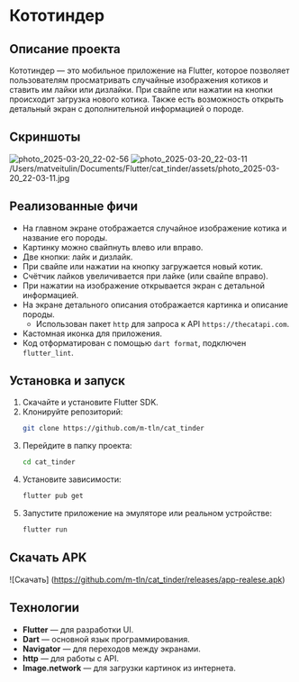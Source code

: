 # Кототиндер

## Описание проекта
Кототиндер — это мобильное приложение на Flutter, которое позволяет пользователям просматривать случайные изображения котиков и ставить им лайки или дизлайки. При свайпе или нажатии на кнопки происходит загрузка нового котика. Также есть возможность открыть детальный экран с дополнительной информацией о породе.

## Скриншоты
![photo_2025-03-20_22-02-56](https://github.com/user-attachments/assets/481fe8ca-5841-47b9-bea0-c8e6c8d9849f)
![photo_2025-03-20_22-03-11](https://github.com/user-attachments/assets/a4cb00a5-0274-44b4-9e74-0971aac5ab74)
/Users/matveitulin/Documents/Flutter/cat_tinder/assets/photo_2025-03-20_22-03-11.jpg
## Реализованные фичи
- На главном экране отображается случайное изображение котика и название его породы.
- Картинку можно свайпнуть влево или вправо.
- Две кнопки: лайк и дизлайк.
- При свайпе или нажатии на кнопку загружается новый котик.
- Счётчик лайков увеличивается при лайке (или свайпе вправо).
- При нажатии на изображение открывается экран с детальной информацией.
- На экране детального описания отображается картинка и описание породы.
  - Использован пакет `http` для запроса к API `https://thecatapi.com`.
- Кастомная иконка для приложения.
- Код отформатирован с помощью `dart format`, подключен `flutter_lint`.

## Установка и запуск
1. Скачайте и установите Flutter SDK.
2. Клонируйте репозиторий:
   ```bash
   git clone https://github.com/m-tln/cat_tinder
   ```
3. Перейдите в папку проекта:
   ```bash
   cd cat_tinder
   ```
4. Установите зависимости:
   ```bash
   flutter pub get
   ```
5. Запустите приложение на эмуляторе или реальном устройстве:
   ```bash
   flutter run
   ```

## Скачать APK
![Скачать] (https://github.com/m-tln/cat_tinder/releases/app-realese.apk)
## Технологии
- **Flutter** — для разработки UI.
- **Dart** — основной язык программирования.
- **Navigator** — для переходов между экранами.
- **http** — для работы с API.
- **Image.network** — для загрузки картинок из интернета.

